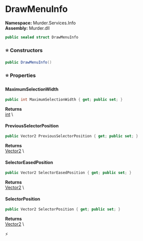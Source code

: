 # DrawMenuInfo

**Namespace:** Murder.Services.Info \
**Assembly:** Murder.dll

```csharp
public sealed struct DrawMenuInfo
```

### ⭐ Constructors
```csharp
public DrawMenuInfo()
```

### ⭐ Properties
#### MaximumSelectionWidth
```csharp
public int MaximumSelectionWidth { get; public set; }
```

**Returns** \
[int](https://learn.microsoft.com/en-us/dotnet/api/System.Int32?view=net-7.0) \
#### PreviousSelectorPosition
```csharp
public Vector2 PreviousSelectorPosition { get; public set; }
```

**Returns** \
[Vector2](../../../Murder/Core/Geometry/Vector2.html) \
#### SelectorEasedPosition
```csharp
public Vector2 SelectorEasedPosition { get; public set; }
```

**Returns** \
[Vector2](../../../Murder/Core/Geometry/Vector2.html) \
#### SelectorPosition
```csharp
public Vector2 SelectorPosition { get; public set; }
```

**Returns** \
[Vector2](../../../Murder/Core/Geometry/Vector2.html) \


⚡